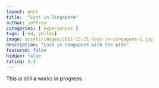 ```yaml
---
layout: post
title:  "Lost in Singapore"
author: jeffrey
categories: [ experiences ]
tags: [red, yellow]
image: assets/images/2021-12-21-lost-in-singapore-1.jpg
description: "Lost in Singapore with the kids"
featured: false
hidden: false
rating: 4.5
---
```


This is still a works in progress
